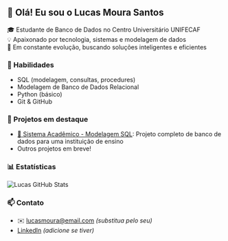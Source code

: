 ## 👋 Olá! Eu sou o Lucas Moura Santos

🎓 Estudante de Banco de Dados no Centro Universitário UNIFECAF  
💡 Apaixonado por tecnologia, sistemas e modelagem de dados  
🚀 Em constante evolução, buscando soluções inteligentes e eficientes  

### 🧠 Habilidades
- SQL (modelagem, consultas, procedures)
- Modelagem de Banco de Dados Relacional
- Python (básico)
- Git & GitHub

### 📂 Projetos em destaque
- [📘 Sistema Acadêmico - Modelagem SQL](https://github.com/Lucaspss5/Faculdade.git): Projeto completo de banco de dados para uma instituição de ensino
- Outros projetos em breve!

### 📊 Estatísticas
![Lucas GitHub Stats](https://github-readme-stats.vercel.app/api?username=Lucaspss5&show_icons=true&theme=tokyonight)

### 📫 Contato
- ✉️ lucasmoura@email.com *(substitua pelo seu)*
- [LinkedIn](https://www.linkedin.com/in/seu-perfil) *(adicione se tiver)*

<!---
Lucaspss5/Lucaspss5 is a ✨ special ✨ repository becaus its `README.md` (this file) appears on your GitHub profile.
You can click the Preview link to take a look at your changes.
--->
